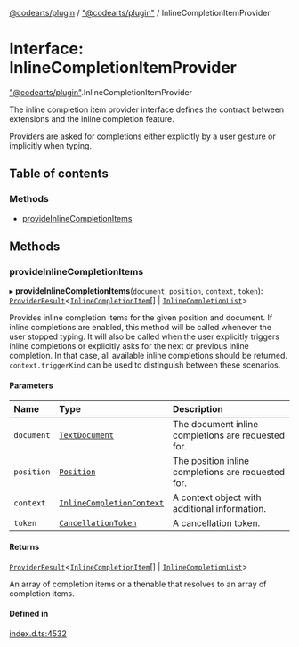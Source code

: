 [@codearts/plugin](../README.md) / ["@codearts/plugin"](../modules/_codearts_plugin_.md) / InlineCompletionItemProvider

# Interface: InlineCompletionItemProvider

["@codearts/plugin"](../modules/_codearts_plugin_.md).InlineCompletionItemProvider

The inline completion item provider interface defines the contract between extensions and
the inline completion feature.

Providers are asked for completions either explicitly by a user gesture or implicitly when typing.

## Table of contents

### Methods

- [provideInlineCompletionItems](codearts_plugin_.InlineCompletionItemProvider.md#provideinlinecompletionitems)

## Methods

### provideInlineCompletionItems

▸ **provideInlineCompletionItems**(`document`, `position`, `context`, `token`): [`ProviderResult`](../modules/_codearts_plugin_.md#providerresult)<[`InlineCompletionItem`](../classes/codearts_plugin_.InlineCompletionItem.md)[] \| [`InlineCompletionList`](../classes/codearts_plugin_.InlineCompletionList.md)\>

Provides inline completion items for the given position and document.
If inline completions are enabled, this method will be called whenever the user stopped typing.
It will also be called when the user explicitly triggers inline completions or explicitly asks for the next or previous inline completion.
In that case, all available inline completions should be returned.
`context.triggerKind` can be used to distinguish between these scenarios.

#### Parameters

| Name | Type | Description |
| :------ | :------ | :------ |
| `document` | [`TextDocument`](codearts_plugin_.TextDocument.md) | The document inline completions are requested for. |
| `position` | [`Position`](../classes/codearts_plugin_.Position.md) | The position inline completions are requested for. |
| `context` | [`InlineCompletionContext`](codearts_plugin_.InlineCompletionContext.md) | A context object with additional information. |
| `token` | [`CancellationToken`](codearts_plugin_.CancellationToken.md) | A cancellation token. |

#### Returns

[`ProviderResult`](../modules/_codearts_plugin_.md#providerresult)<[`InlineCompletionItem`](../classes/codearts_plugin_.InlineCompletionItem.md)[] \| [`InlineCompletionList`](../classes/codearts_plugin_.InlineCompletionList.md)\>

An array of completion items or a thenable that resolves to an array of completion items.

#### Defined in

[index.d.ts:4532](https://github.com/huaweicloud/cloudide-plugin-api/blob/a055dd0/index.d.ts#L4532)
